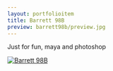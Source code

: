 ```yaml
---
layout: portfolioitem
title: Barrett 98B
preview: barrett98b/preview.jpg
---
```


Just for fun, maya and photoshop

<!--more-->

<a href="{{ site.baseurl }}/assets/portfolio/barret98b/barrett.jpg"><img src="{{ site.baseurl }}/assets/portfolio/barret98b/barrett.jpg" alt="Barrett 98B" style="width: auto;"/>